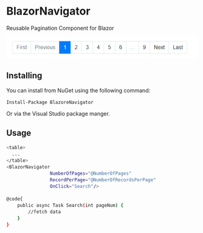 # BlazorNavigator
Reusable Pagination Component for Blazor

![alt text](https://github.com/a70n3/BlazorNavigator/blob/master/screenshot.PNG)
## Installing
You can install from NuGet using the following command:
```sh
Install-Package BlazoreNavigator
```
Or via the Visual Studio package manger.

## Usage
```sh
<table>
  ...
</table>
<BlazorNavigator 
                NumberOfPages="@NumberOfPages" 
                RecordPerPage="@NumberOfRecordsPerPage" 
                OnClick="Search"/>
                
@code{
    public async Task Search(int pageNum) {
        //fetch data
    }
}
```
